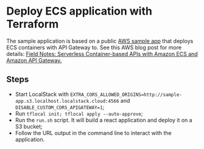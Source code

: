 # Deploy ECS application with Terraform

The sample application is based on a public [AWS sample app](https://github.com/aws-samples/ecs-apigateway-sample)
that deploys ECS containers with API Gateway to. 
See this AWS blog post for more details:
[Field Notes: Serverless Container-based APIs with Amazon ECS and Amazon API Gateway.](https://aws.amazon.com/blogs/architecture/field-notes-serverless-container-based-apis-with-amazon-ecs-and-amazon-api-gateway/)

## Steps

- Start LocalStack with `EXTRA_CORS_ALLOWED_ORIGINS=http://sample-app.s3.localhost.localstack.cloud:4566` and
`DISABLE_CUSTOM_CORS_APIGATEWAY=1`;
- Run `tflocal init; tflocal apply --auto-approve`;
- Run the `run.sh` script. It will build a react application and deploy it on a S3 bucket;
- Follow the URL output in the command line to interact with the application.
